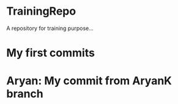 # TrainingRepo
A repository for training purpose...
# My first commits

# Aryan: My commit from AryanK branch